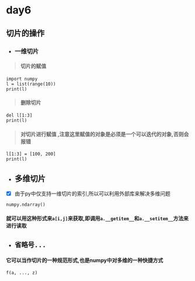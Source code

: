# day6
## 切片的操作

* ### 一维切片
>#### 切片的赋值
```
import numpy
l = list(range(10))
print(l)
```

>#### 删除切片
```
del l[1:3]
print(l)
```
>#### 对切片进行赋值 ,注意这里赋值的对象是必须是一个可以迭代的对象,否则会报错
```
l[1:3] = [100, 200]
print(l)
```
* ## 多维切片
-[x] 由于py中仅支持一维切片的索引,所以可以利用外部库来解决多维问题
```
numpy.ndarray()
```
#### 就可以用这种形式来```a[i,j]```来获取,即调用```a.__getitem__```和```a.__setitem__```方法来进行读取

* ## ```省略号...```
#### 它可以当作切片的一种规范形式,也是numpy中对多维的一种快捷方式
```
f(a, ..., z)
```
